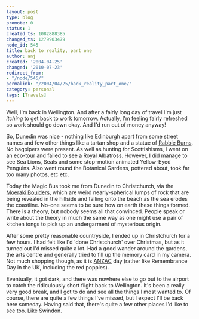 ```yaml
---
layout: post
type: blog
promote: 0
status: 1
created_ts: 1082888385
changed_ts: 1279903479
node_id: 545
title: back to reality, part one
author: anj
created: '2004-04-25'
changed: '2010-07-23'
redirect_from:
- "/node/545/"
permalink: "/2004/04/25/back_reality_part_one/"
category: personal
tags: [Travels]
---
```

Well, I'm back in Wellington.  And after a fairly long day of travel I'm just _itching_ to get back to work tomorrow.  Actually, I'm feeling fairly refreshed so work should go down okay.  And I'd run out of money anyway!

So, Dunedin was nice - nothing like Edinburgh apart from some street names and few other things like a tartan shop and a statue of [Rabbie Burns](http://www.rabbie-burns.com/).  No bagpipers were present.  As well as hunting for Scottishisms, I went on an eco-tour and failed to see a Royal Albatross.  However, I did manage to see Sea Lions, Seals and some stop-motion animated Yellow-Eyed Penguins.  Also went round the Botanical Gardens, pottered about, took far too many photos, etc etc.

Today the Magic Bus took me from Dunedin to Christchurch, via the [Moeraki Boulders](http://www.moeraki-nz.com/boulders.html), which are weird nearly-spherical lumps of rock that are being revealed in the hillside and falling onto the beach as the sea erodes the coastline.  No-one seems to be sure how on earth these things formed.  There is a theory, but nobody seems all that convinced.  People speak or write about the theory in much the same way as one might use a pair of kitchen tongs to pick up an undergarment of mysterious origin.

After some pretty reasonable countryside, I ended up in Christchurch for a few hours. I had felt like I'd 'done Christchurch' over Christmas, but as it turned out I'd missed quite a lot.  Had a good wander around the gardens, the arts centre and generally tried to fill up the memory card in my camera.  Not much shopping though, as it is [ANZAC](http://www.anzacday.org.au/) day (rather like Remembrance Day in the UK, including the red poppies).

Eventually, it got dark, and there was nowhere else to go but to the airport to catch the ridiculously short flight back to Wellington.  It's been a really very good break, and I got to do and see all the things I most wanted to.  Of course, there are quite a few things I've missed, but I expect I'll be back here someday.  Having said that, there's quite a few other places I'd like to see too.  Like Swindon.
